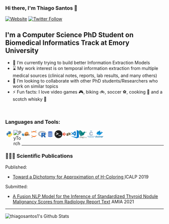 ### Hi there, I'm Thiago Santos 👋

[![Website](https://img.shields.io/badge/LinkedIn-blue?style=flat&logo=linkedin&labelColor=blue)](https://www.linkedin.com/in/thiagosantos-cs/)
[![Twitter Follow](https://img.shields.io/twitter/follow/tsantos_maia?color=1DA1F2&logo=twitter&style=for-the-badge)](https://twitter.com/intent/follow?original_referer=https%3A%2F%2Fgithub.com%2Ftsantos_maia&screen_name=tsantos_maia)

## I'm a Computer Science PhD Student on Biomedical Informatics Track at Emory University

- 🔭 I’m currently trying to build better Information Extraction Models  
- ⌛ My work interest is on temporal information extraction from multiple medical sources (clinical notes, reports, lab results, and many others)
- 👯 I’m looking to collaborate with other PhD students/Researchers who work on similar topics
- ⚡ Fun facts: I love video games 🎮, biking 🚲, soccer ⚽, cooking 🍜 and a scotch whisky 🥃

<br />

### Languages and Tools:

<img align="left" alt="Python" width="26px" src="https://raw.githubusercontent.com/github/explore/80688e429a7d4ef2fca1e82350fe8e3517d3494d/topics/python/python.png" />
<img align="left" alt="PyTorch" width="26px" src="https://raw.githubusercontent.com/pytorch/pytorch/b85568a54a9c60986235ad1e0cc5dffc71b9d5b1/docs/source/_static/img/pytorch-logo-flame.svg" />
<img align="left" alt="Scikit-Learn" width="26px" src="https://raw.githubusercontent.com/github/explore/80688e429a7d4ef2fca1e82350fe8e3517d3494d/topics/scikit-learn/scikit-learn.png" />
<img align="left" alt="Jupyter Notebook" width="26px" src="https://raw.githubusercontent.com/github/explore/80688e429a7d4ef2fca1e82350fe8e3517d3494d/topics/jupyter-notebook/jupyter-notebook.png" />
<img align="left" alt="R" width="26px" src="https://raw.githubusercontent.com/github/explore/80688e429a7d4ef2fca1e82350fe8e3517d3494d/topics/r/r.png" />
<img align="left" alt="SQL" width="26px" src="https://raw.githubusercontent.com/github/explore/80688e429a7d4ef2fca1e82350fe8e3517d3494d/topics/sql/sql.png" />
<img align="left" alt="Terminal" width="26px" src="https://raw.githubusercontent.com/github/explore/80688e429a7d4ef2fca1e82350fe8e3517d3494d/topics/terminal/terminal.png" />
<img align="left" alt="Git" width="26px" src="https://raw.githubusercontent.com/github/explore/80688e429a7d4ef2fca1e82350fe8e3517d3494d/topics/git/git.png" />
<img align="left" alt="Visual Studio Code" width="26px" src="https://raw.githubusercontent.com/github/explore/80688e429a7d4ef2fca1e82350fe8e3517d3494d/topics/visual-studio-code/visual-studio-code.png" />
<img align="left" alt="LaTeX" width="26px" src="https://raw.githubusercontent.com/github/explore/80688e429a7d4ef2fca1e82350fe8e3517d3494d/topics/latex/latex.png" />
<img align="left" alt="C" width="26px" src="https://raw.githubusercontent.com/github/explore/80688e429a7d4ef2fca1e82350fe8e3517d3494d/topics/c/c.png" />
<img align="left" alt="Docker" width="26px" src="https://raw.githubusercontent.com/github/explore/80688e429a7d4ef2fca1e82350fe8e3517d3494d/topics/docker/docker.png" />

<br />
<br />

---

### 👨🏻‍🔬 Scientific Publications

Published:

- <a href="https://pdfs.semanticscholar.org/aa81/9b22413045b197d986477972c3fb2b9d4b9a.pdf?_ga=2.82924052.361578357.1567611794-1314844753.1567611793"> Toward a Dichotomy for Approximation of H-Coloring </a> ICALP 2019

Submitted:
- <a href="https://www.amia.org/amia2021">A Fusion NLP Model for the Inference of Standardized Thyroid Nodule Malignancy Scores from Radiology Report Text</a> AMIA 2021

---

<img align="left" alt="thiagosantos1's Github Stats" src="https://github-readme-stats.vercel.app/api?username=thiagosantos1&show_icons=true&hide_border=true&count_private=true" />

[twitter]: https://twitter.com/tsantos_maia
[linkedin]: https://www.linkedin.com/in/thiagosantos-cs/
